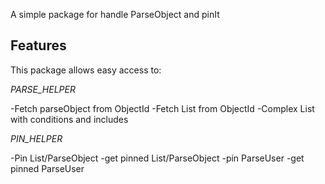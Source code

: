 

A simple package for handle ParseObject and pinIt

## Features

This package allows easy access to:

*PARSE_HELPER* 

-Fetch parseObject from ObjectId
-Fetch List<ParseObject> from ObjectId
-Complex List<ParseObject> with conditions and includes

*PIN_HELPER*

-Pin List<ParseObject>/ParseObject
-get pinned List<ParseObject>/ParseObject
-pin ParseUser
-get pinned ParseUser

